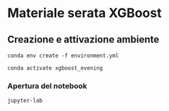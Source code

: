 # Materiale serata XGBoost

## Creazione e attivazione ambiente
`conda env create -f environment.yml`

`conda activate xgboost_evening`

### Apertura del notebook
`jupyter-lab`

